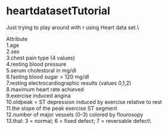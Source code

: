 # heartdatasetTutorial

Just trying to play around with r using Heart data set.\\

Attribute\
1.age\
2.sex\
3.chest pain type (4 values)\
4.resting blood pressure\
5.serum cholestoral in mg/dl\
6.fasting blood sugar > 120 mg/dl\
7.resting electrocardiographic results (values 0,1,2)\
8.maximum heart rate achieved\
9.exercise induced angina\
10.oldpeak = ST depression induced by exercise relative to rest\
11.the slope of the peak exercise ST segment\
12.number of major vessels (0-3) colored by flourosopy\
13.thal: 3 = normal; 6 = fixed defect; 7 = reversable defect\
